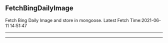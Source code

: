 ## FetchBingDailyImage

Fetch Bing Daily Image and store in mongoose. Latest Fetch Time:2021-06-11 14:51:47

---



---

